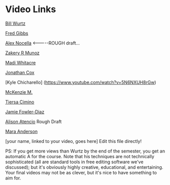 # Video Links
[Bill Wurtz](https://www.youtube.com/watch?v=Mh5LY4Mz15o)

[Fred Gibbs](https://vimeo.com/94459223)

[Alex Nocella](https://vimeo.com/193187025)  <-----ROUGH draft...

[Zakery R Munoz](https://www.youtube.com/watch?v=GbxioFx86-I&feature=youtu.be) 

[Madi Whitacre](https://youtu.be/aj5frL3bsGI)

[Jonathan Cox](https://www.youtube.com/watch?v=RnmKVdmaIY4)

[Kyle Chicharello] (https://www.youtube.com/watch?v=5N6NXUH8rGw)

[McKenzie M.](https://drive.google.com/file/d/0BykVmrnOookyRlQ1ZzQyVmdpVHM/view)

[Tiersa Cimino](https://www.youtube.com/watch?v=Eo6nJgQWrMM)

[Jamie Fowler-Diaz](https://youtu.be/QmJdQFBw0qA)

[Alison Atencio](http://youtu.be/YV6ZxDvZ3s4?hd=1) Rough Draft

[Mara Anderson](https://www.youtube.com/watch?v=8sBvRNjW8hc) 

[your name, linked to your video, goes here] Edit this file directly!

PS: If you get more views than Wurtz by the end of the semester, you get an automatic A for the course. Note that his techniques are not technically sophisticated (all are standard tools in free editing software we've discussed); but it's obviously highly creative, educational, and entertaining. Your final videos may not be as clever, but it's nice to have something to aim for.

